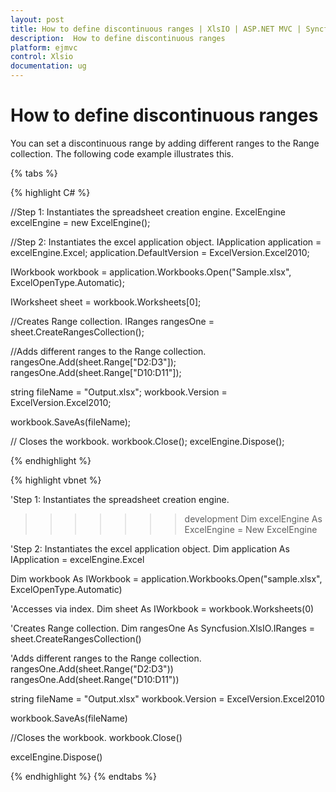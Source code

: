 ```yaml
---
layout: post
title: How to define discontinuous ranges | XlsIO | ASP.NET MVC | Syncfusion
description:  How to define discontinuous ranges
platform: ejmvc
control: Xlsio
documentation: ug
---
```


# How to define discontinuous ranges

You can set a discontinuous range by adding different ranges to the Range collection. The following code example illustrates this.

{% tabs %}
 
{% highlight C# %}

//Step 1: Instantiates the spreadsheet creation engine.
ExcelEngine excelEngine = new ExcelEngine();

//Step 2: Instantiates the excel application object.
IApplication application = excelEngine.Excel;
application.DefaultVersion = ExcelVersion.Excel2010;
 
IWorkbook workbook = application.Workbooks.Open("Sample.xlsx", ExcelOpenType.Automatic);
 
IWorksheet sheet = workbook.Worksheets[0];
 
//Creates Range collection.
IRanges rangesOne = sheet.CreateRangesCollection();
 
//Adds different ranges to the Range collection.
rangesOne.Add(sheet.Range["D2:D3"]);
rangesOne.Add(sheet.Range["D10:D11"]);
 
string fileName = "Output.xlsx";
workbook.Version = ExcelVersion.Excel2010;
 
workbook.SaveAs(fileName);
 
// Closes the workbook.
workbook.Close();
excelEngine.Dispose();  


{% endhighlight %}    


{% highlight vbnet %}

'Step 1: Instantiates the spreadsheet creation engine.
>>>>>>> development
Dim excelEngine As ExcelEngine = New ExcelEngine
 
'Step 2: Instantiates the excel application object.
Dim application As IApplication = excelEngine.Excel
 
Dim workbook As IWorkbook = application.Workbooks.Open("sample.xlsx", ExcelOpenType.Automatic)
 
'Accesses via index.
Dim sheet As IWorkbook = workbook.Worksheets(0)
 
'Creates Range collection.
Dim rangesOne As Syncfusion.XlsIO.IRanges = sheet.CreateRangesCollection()
 
'Adds different ranges to the Range collection.
rangesOne.Add(sheet.Range("D2:D3"))
rangesOne.Add(sheet.Range("D10:D11"))
 
string fileName = "Output.xlsx"
workbook.Version = ExcelVersion.Excel2010
 
workbook.SaveAs(fileName)
 
//Closes the workbook.
workbook.Close()

excelEngine.Dispose() 
  
{% endhighlight %}
{% endtabs %}

